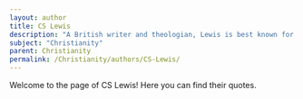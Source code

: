 ```yaml
---
layout: author
title: CS Lewis
description: "A British writer and theologian, Lewis is best known for his works on Christian apologetics, including \"Mere Christianity\" and \"The Screwtape Letters.\" He blended faith and literature, exploring deep theological themes through fiction and essays."
subject: "Christianity"
parent: Christianity
permalink: /Christianity/authors/CS-Lewis/
---
```


Welcome to the page of CS Lewis! Here you can find their quotes.
